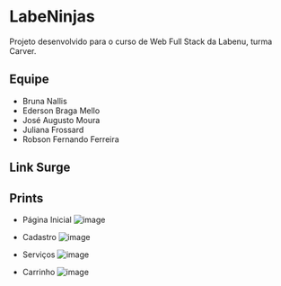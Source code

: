 # LabeNinjas
Projeto desenvolvido para o curso de Web Full Stack da Labenu, turma Carver.

## Equipe
- Bruna Nallis
- Ederson Braga Mello
- José Augusto Moura
- Juliana Frossard
- Robson Fernando Ferreira

## Link Surge

## Prints
- Página Inicial
![image](https://user-images.githubusercontent.com/91228901/143663744-8e3167ce-9628-40d9-9186-bc0e32afe832.png)

- Cadastro
![image](https://user-images.githubusercontent.com/91228901/143663784-c92136c4-a10d-453e-9667-437e9aacc29f.png)

- Serviços
![image](https://user-images.githubusercontent.com/91228901/143663814-5b05fb8c-26f5-45de-af75-d5ddab562cd8.png)

- Carrinho
![image](https://user-images.githubusercontent.com/91228901/143663822-d56ab2a0-ed9a-4695-b975-b31f3929986d.png)
